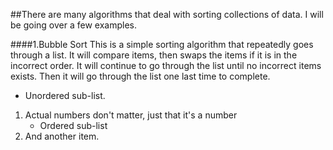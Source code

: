 ##There are many algorithms that deal with sorting collections of data. I will be going over a few examples.

####1.Bubble Sort
  This is a simple sorting algorithm that repeatedly goes through a list. It will compare items, then swaps the items if it is in the incorrect order. It will continue to go through the list until no incorrect items exists. Then it will go through the list one last time to complete.

   * Unordered sub-list.
1. Actual numbers don't matter, just that it's a number
   * Ordered sub-list
4. And another item.